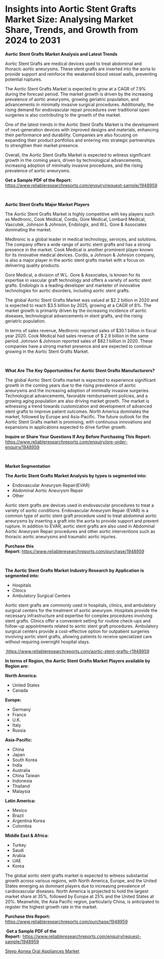 <p><h1>Insights into Aortic Stent Grafts Market Size: Analysing Market Share, Trends, and Growth from 2024 to 2031</h1></p><p><strong>Aortic Stent Grafts Market Analysis and Latest Trends</strong></p>
<p><p>Aortic Stent Grafts are medical devices used to treat abdominal and thoracic aortic aneurysms. These stent grafts are inserted into the aorta to provide support and reinforce the weakened blood vessel walls, preventing potential ruptures.</p><p>The Aortic Stent Grafts Market is expected to grow at a CAGR of 7.9% during the forecast period. The market growth is driven by the increasing prevalence of aortic aneurysms, growing geriatric population, and advancements in minimally invasive surgical procedures. Additionally, the rising demand for endovascular repair procedures over traditional open surgeries is also contributing to the growth of the market.</p><p>One of the latest trends in the Aortic Stent Grafts Market is the development of next-generation devices with improved designs and materials, enhancing their performance and durability. Companies are also focusing on expanding their product portfolios and entering into strategic partnerships to strengthen their market presence.</p><p>Overall, the Aortic Stent Grafts Market is expected to witness significant growth in the coming years, driven by technological advancements, increasing adoption of minimally invasive procedures, and the rising prevalence of aortic aneurysms.</p></p>
<p><strong>Get a Sample PDF of the Report:&nbsp;</strong> <a href="https://www.reliableresearchreports.com/enquiry/request-sample/1948959">https://www.reliableresearchreports.com/enquiry/request-sample/1948959</a></p>
<p>&nbsp;</p>
<p><strong>Aortic Stent Grafts Major Market Players</strong></p>
<p><p>The Aortic Stent Grafts Market is highly competitive with key players such as Medtronic, Cook Medical, Cordis, Gore Medical, Lombard Medical, Vascutek, Johnson & Johnson, Endologix, and W.L. Gore & Associates dominating the market. </p><p>Medtronic is a global leader in medical technology, services, and solutions. The company offers a wide range of aortic stent grafts and has a strong presence in the market. Cook Medical is another prominent player known for its innovative medical devices. Cordis, a Johnson & Johnson company, is also a major player in the aortic stent grafts market with a focus on delivering quality products.</p><p>Gore Medical, a division of W.L. Gore & Associates, is known for its expertise in vascular graft technology and offers a variety of aortic stent grafts. Endologix is a leading developer and marketer of innovative technologies for aortic disorders, including aortic stent grafts.</p><p>The global Aortic Stent Grafts Market was valued at $2.2 billion in 2020 and is expected to reach $3.5 billion by 2025, growing at a CAGR of 8%. The market growth is primarily driven by the increasing incidence of aortic diseases, technological advancements in stent grafts, and the rising geriatric population.</p><p>In terms of sales revenue, Medtronic reported sales of $30.1 billion in fiscal year 2020. Cook Medical had sales revenue of $ 2.9 billion in the same period. Johnson & Johnson reported sales of $82.1 billion in 2020. These companies have a strong market presence and are expected to continue growing in the Aortic Stent Grafts Market.</p></p>
<p>&nbsp;</p>
<p><strong>What Are The Key Opportunities For Aortic Stent Grafts Manufacturers?</strong></p>
<p><p>The global Aortic Stent Grafts market is expected to experience significant growth in the coming years due to the rising prevalence of aortic aneurysms and the increasing adoption of minimally invasive surgeries. Technological advancements, favorable reimbursement policies, and a growing aging population are also driving market growth. The market is witnessing a trend towards customization and development of advanced stent grafts to improve patient outcomes. North America dominates the market, followed by Europe and Asia-Pacific. The future outlook for the Aortic Stent Grafts market is promising, with continuous innovations and expansions in applications expected to drive further growth.</p></p>
<p><strong>Inquire or Share Your Questions If Any Before Purchasing This Report:</strong> <a href="https://www.reliableresearchreports.com/enquiry/pre-order-enquiry/1948959">https://www.reliableresearchreports.com/enquiry/pre-order-enquiry/1948959</a></p>
<p>&nbsp;</p>
<p><strong>Market Segmentation</strong></p>
<p><strong>The Aortic Stent Grafts Market Analysis by types is segmented into:</strong></p>
<p><ul><li>Endovascular Aneurysm Repair(EVAR)</li><li>Abdominal Aortic Aneurysm Repair</li><li>Other</li></ul></p>
<p><p>Aortic stent grafts are devices used in endovascular procedures to treat a variety of aortic conditions. Endovascular Aneurysm Repair (EVAR) is a common type of aortic stent graft procedure used to treat abdominal aortic aneurysms by inserting a graft into the aorta to provide support and prevent rupture. In addition to EVAR, aortic stent grafts are also used in Abdominal Aortic Aneurysm Repair procedures and other aortic interventions such as thoracic aortic aneurysms and traumatic aortic injuries.</p></p>
<p><strong>Purchase this Report:&nbsp;</strong><a href="https://www.reliableresearchreports.com/purchase/1948959">https://www.reliableresearchreports.com/purchase/1948959</a></p>
<p>&nbsp;</p>
<p><strong>The Aortic Stent Grafts Market Industry Research by Application is segmented into:</strong></p>
<p><ul><li>Hospitals</li><li>Clinics</li><li>Ambulatory Surgical Centers</li></ul></p>
<p><p>Aortic stent grafts are commonly used in hospitals, clinics, and ambulatory surgical centers for the treatment of aortic aneurysm. Hospitals provide the necessary infrastructure and expertise for complex procedures involving stent grafts. Clinics offer a convenient setting for routine check-ups and follow-up appointments related to aortic stent graft procedures. Ambulatory surgical centers provide a cost-effective option for outpatient surgeries involving aortic stent grafts, allowing patients to receive specialized care without requiring overnight hospital stays.</p></p>
<p><a href="https://www.reliableresearchreports.com/aortic-stent-grafts-r1948959">&nbsp;https://www.reliableresearchreports.com/aortic-stent-grafts-r1948959</a></p>
<p><strong>In terms of Region, the Aortic Stent Grafts Market Players available by Region are:</strong></p>
<p>
    <p> <strong> North America: </strong>
        <ul>
            <li>United States</li>
            <li>Canada</li>
        </ul>
        </p> 
    <p> <strong> Europe: </strong>
        <ul>
            <li>Germany</li>
            <li>France</li>
            <li>U.K.</li>
            <li>Italy</li>
            <li>Russia</li>
        </ul>
        </p> 
    <p> <strong> Asia-Pacific: </strong>
        <ul>
            <li>China</li>
            <li>Japan</li>
            <li>South Korea</li>
            <li>India</li>
            <li>Australia</li>
            <li>China Taiwan</li>
            <li>Indonesia</li>
            <li>Thailand</li>
            <li>Malaysia</li>
        </ul>
        </p> 
    <p> <strong> Latin America: </strong>
        <ul>
            <li>Mexico</li>
            <li>Brazil</li>
            <li>Argentina Korea</li>
            <li>Colombia</li>
        </ul>
        </p> 
    <p> <strong> Middle East & Africa: </strong>
        <ul>
            <li>Turkey</li>
            <li>Saudi</li>
            <li>Arabia</li>
            <li>UAE</li>
            <li>Korea</li>
        </ul>
    </p>
    </p>
<p><p>The global aortic stent grafts market is expected to witness substantial growth across various regions, with North America, Europe, and the United States emerging as dominant players due to increasing prevalence of cardiovascular diseases. North America is projected to hold the largest market share at 35%, followed by Europe at 25% and the United States at 20%. Meanwhile, the Asia Pacific region, particularly China, is anticipated to register the highest growth rate in the market.</p></p>
<p><strong>Purchase this Report: </strong><a href="https://www.reliableresearchreports.com/purchase/1948959">https://www.reliableresearchreports.com/purchase/1948959</a></p>
<p>&nbsp;<strong>Get a Sample PDF of the Report:&nbsp;&nbsp;</strong><a href="https://www.reliableresearchreports.com/enquiry/request-sample/1948959">https://www.reliableresearchreports.com/enquiry/request-sample/1948959</a></p>
<p><strong></strong></p>
<p><p><a href="https://github.com/RickHolmes3/Market-Research-Report-List-4/blob/main/sleep-apnea-oral-appliances-market.md">Sleep Apnea Oral Appliances Market</a></p></p>